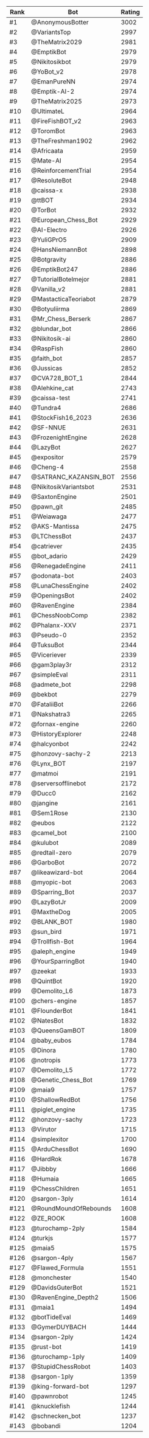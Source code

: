 Rank|Bot|Rating
---|---|---
#1|@AnonymousBotter|3002
#2|@VariantsTop|2997
#3|@TheMatrix2029|2981
#4|@EmptikBot|2979
#5|@Nikitosikbot|2979
#6|@YoBot_v2|2978
#7|@EmanPureNN|2974
#8|@Emptik-AI-2|2974
#9|@TheMatrix2025|2973
#10|@UltimateL|2964
#11|@FireFishBOT_v2|2963
#12|@ToromBot|2963
#13|@TheFreshman1902|2962
#14|@Africaata|2959
#15|@Mate-AI|2954
#16|@ReinforcementTrial|2954
#17|@ResoluteBot|2948
#18|@caissa-x|2938
#19|@ttBOT|2934
#20|@TorBot|2932
#21|@European_Chess_Bot|2929
#22|@AI-Electro|2926
#23|@YuliGPrO5|2909
#24|@HansNiemannBot|2898
#25|@Botgravity|2886
#26|@EmptikBot247|2886
#27|@TutorialBotelmejor|2881
#28|@Vanilla_v2|2881
#29|@MastacticaTeoriabot|2879
#30|@Botyuliirma|2869
#31|@Mr_Chess_Berserk|2867
#32|@blundar_bot|2866
#33|@Nikitosik-ai|2860
#34|@RaspFish|2860
#35|@faith_bot|2857
#36|@Jussicas|2852
#37|@CVA728_BOT_1|2844
#38|@Alehkine_cat|2743
#39|@caissa-test|2741
#40|@Tundra4|2686
#41|@StockFish16_2023|2636
#42|@SF-NNUE|2631
#43|@FrozenightEngine|2628
#44|@LazyBot|2627
#45|@expositor|2579
#46|@Cheng-4|2558
#47|@SATRANC_KAZANSIN_BOT|2556
#48|@NikitosikVariantsbot|2531
#49|@SaxtonEngine|2501
#50|@pawn_git|2485
#51|@Weiawaga|2477
#52|@AKS-Mantissa|2475
#53|@LTChessBot|2437
#54|@catriever|2435
#55|@bot_adario|2429
#56|@RenegadeEngine|2411
#57|@odonata-bot|2403
#58|@LunaChessEngine|2402
#59|@OpeningsBot|2402
#60|@RavenEngine|2384
#61|@ChessNoobComp|2382
#62|@Phalanx-XXV|2371
#63|@Pseudo-0|2352
#64|@TuksuBot|2344
#65|@Viceriever|2339
#66|@gam3play3r|2312
#67|@simpleEval|2311
#68|@admete_bot|2298
#69|@bekbot|2279
#70|@FataliiBot|2266
#71|@Nakshatra3|2265
#72|@fornax-engine|2260
#73|@HistoryExplorer|2248
#74|@halcyonbot|2242
#75|@honzovy-sachy-2|2213
#76|@Lynx_BOT|2197
#77|@matmoi|2191
#78|@serversofflinebot|2172
#79|@Ducc0|2162
#80|@jangine|2161
#81|@Sem1Rose|2130
#82|@eubos|2122
#83|@camel_bot|2100
#84|@kulubot|2089
#85|@redtail-zero|2079
#86|@GarboBot|2072
#87|@likeawizard-bot|2064
#88|@myopic-bot|2063
#89|@Sparring_Bot|2037
#90|@LazyBotJr|2009
#91|@MaxtheDog|2005
#92|@BLANK_BOT|1980
#93|@sun_bird|1971
#94|@Trollfish-Bot|1964
#95|@aleph_engine|1949
#96|@YourSparringBot|1940
#97|@zeekat|1933
#98|@QuintBot|1920
#99|@Demolito_L6|1873
#100|@chers-engine|1857
#101|@FlounderBot|1841
#102|@NatesBot|1832
#103|@QueensGamBOT|1809
#104|@baby_eubos|1784
#105|@Dinora|1780
#106|@notropis|1773
#107|@Demolito_L5|1772
#108|@Genetic_Chess_Bot|1769
#109|@maia9|1757
#110|@ShallowRedBot|1756
#111|@piglet_engine|1735
#112|@honzovy-sachy|1723
#113|@Virutor|1715
#114|@simplexitor|1700
#115|@ArduChessBot|1690
#116|@HardRok|1678
#117|@Jibbby|1666
#118|@Humaia|1665
#119|@ChessChildren|1651
#120|@sargon-3ply|1614
#121|@RoundMoundOfRebounds|1608
#122|@ZE_ROOK|1608
#123|@turochamp-2ply|1584
#124|@turkjs|1577
#125|@maia5|1575
#126|@sargon-4ply|1567
#127|@Flawed_Formula|1551
#128|@monchester|1540
#129|@DavidsGuterBot|1521
#130|@RavenEngine_Depth2|1506
#131|@maia1|1494
#132|@botTideEval|1469
#133|@GymerDUYBACH|1444
#134|@sargon-2ply|1424
#135|@rust-bot|1419
#136|@turochamp-1ply|1409
#137|@StupidChessRobot|1403
#138|@sargon-1ply|1359
#139|@king-forward-bot|1297
#140|@pawnrobot|1245
#141|@knucklefish|1244
#142|@schnecken_bot|1237
#143|@bobandi|1204

